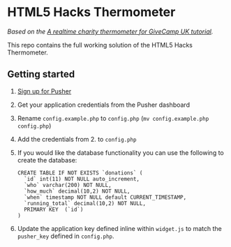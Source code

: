 # HTML5 Hacks Thermometer

*Based on the [A realtime charity thermometer for GiveCamp UK tutorial](http://blog.pusher.com/2011/10/20/a-realtime-charity-thermometer-for-givecamp-uk).*

This repo contains the full working solution of the HTML5 Hacks Thermometer.

## Getting started

1. [Sign up for Pusher](http://pusher.com/sign_up)
2. Get your application credentials from the Pusher dashboard
3. Rename `config.example.php` to `config.php` (`mv config.example.php config.php`)
4. Add the credentials from 2. to `config.php`
5. If you would like the database functionality you can use the following to create the database:

       CREATE TABLE IF NOT EXISTS `donations` (
         `id` int(11) NOT NULL auto_increment,
         `who` varchar(200) NOT NULL,
         `how_much` decimal(10,2) NOT NULL,
         `when` timestamp NOT NULL default CURRENT_TIMESTAMP,
         `running_total` decimal(10,2) NOT NULL,
         PRIMARY KEY  (`id`)
       )
6. Update the application key defined inline within `widget.js` to match the `pusher_key` defined in `config.php`.